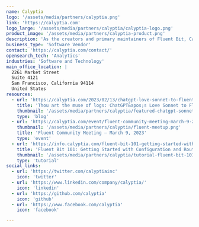 ```yaml
---
name: Calyptia
logo: '/assets/media/partners/calyptia.png'
link: 'https://calyptia.com'
logo_large: '/assets/media/partners/calyptia/calyptia-logo.png'
product_image: '/assets/media/partners/calyptia-product.png'
description: 'As the creators and primary maintainers of Fluent Bit, Calyptia provides Fluent Bit-based products and services that enhance and integrate with your existing observability tools such as Splunk and Datadog. From any source and to any destination, Calyptia and Fluent Bit ensure your data is where you need it to be.'
business_type: 'Software Vendor'
contact: 'https://calyptia.com/contact/'
opensearch_tech: 'Analytics'
industries: 'Software and Technology'
main_office_location: |
  2261 Market Street 
  Suite 4121
  San Francisco, California 94114
  United States
resources:
  - url: 'https://calyptia.com/2023/02/13/chatgpt-love-sonnet-to-fluent-bit/'
    title: 'Thou art the muse of logs: ChatGPT&apos;s Love Sonnet to Fluent Bit'
    thumbnail: '/assets/media/partners/calyptia/featured-chatgpt-sonnet-720x440.png'
    type: 'blog'
  - url: 'https://calyptia.com/event/fluent-community-meeting-march-9-2023/'
    thumbnail: '/assets/media/partners/calyptia/fluent-meetup.png'
    title: 'Fluent Community Meeting – March 9, 2023'
    type: 'event'
  - url: 'https://info.calyptia.com/fluent-bit-101-getting-started-with-configuration-and-routing?hsLang=en'
    title: 'Fluent Bit 101: Getting Started with Configuration and Routing'
    thumbnail: '/assets/media/partners/calyptia/tutorial-fluent-bit-101.png'
    type: 'tutorial'
social_links:
  - url: 'https://twitter.com/calyptiainc'
    icon: 'twitter'
  - url: 'https://www.linkedin.com/company/calyptia/'
    icon: 'linkedin'
  - url: 'https://github.com/calyptia'
    icon: 'github'
  - url: 'https://www.facebook.com/calyptia'
    icon: 'facebook'

---
```


